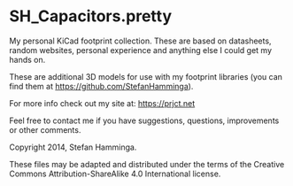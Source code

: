 SH_Capacitors.pretty
====================

My personal KiCad footprint collection. These are based on datasheets, random websites, personal experience and anything else I could get my hands on.

These are additional 3D models for use with my footprint libraries (you can find them at https://github.com/StefanHamminga).

For more info check out my site at: https://prjct.net

Feel free to contact me if you have suggestions, questions, improvements or other comments.

Copyright 2014, Stefan Hamminga.

These files may be adapted and distributed under the terms of the Creative Commons Attribution-ShareAlike 4.0 International license.
